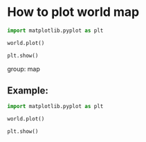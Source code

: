 # How to plot world map

```python
import matplotlib.pyplot as plt

world.plot()

plt.show()
```


group: map

## Example: 
```python
import matplotlib.pyplot as plt

world.plot()

plt.show()
```

